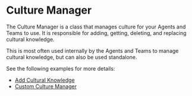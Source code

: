 # Culture Manager

The Culture Manager is a class that manages culture for your Agents and Teams to use. It is responsible for adding, getting, deleting, and replacing cultural knowledge.

This is most often used internally by the Agents and Teams to manage cultural knowledge, but can also be used standalone.

See the following examples for more details:

- [Add Cultural Knowledge](01_add_knowledge.py)
- [Custom Culture Manager](02_custom_manager.py)

